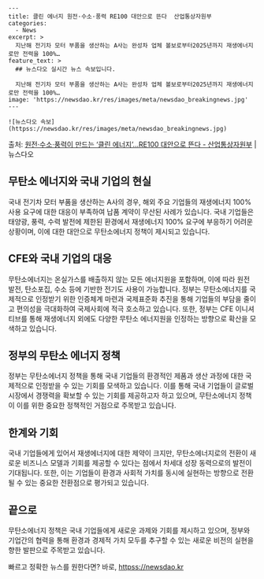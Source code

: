     ---
    title: 클린 에너지 원전·수소·풍력 RE100 대안으로 뜬다  산업통상자원부
    categories:
      - News
    excerpt: >
      지난해 전기차 모터 부품을 생산하는 A사는 완성차 업체 볼보로부터2025년까지 재생에너지로만 전력을 100%…
    feature_text: >
      ## 뉴스다오 실시간 뉴스 속보입니다.
    
      지난해 전기차 모터 부품을 생산하는 A사는 완성차 업체 볼보로부터2025년까지 재생에너지로만 전력을 100%…
    image: 'https://newsdao.kr/res/images/meta/newsdao_breakingnews.jpg'
    ---
    
    ![뉴스다오 속보](httpss://newsdao.kr/res/images/meta/newsdao_breakingnews.jpg)

<p>출처: <a href="httpss://newsdao.kr/2931" rel="dofollow">원전·수소·풍력이 만드는 ‘클린 에너지’…RE100 대안으로 뜬다 - 산업통상자원부</a> | 뉴스다오</p>

<h2 data-ke-size="size26">무탄소 에너지와 국내 기업의 현실</h2>
국내 전기차 모터 부품을 생산하는 A사의 경우, 해외 주요 기업들의 재생에너지 100% 사용 요구에 대한 대응이 부족하여 납품 계약이 무산된 사례가 있습니다. 국내 기업들은 태양광, 풍력, 수력 발전에 제한된 환경에서 재생에너지 100% 요구에 부응하기 어려운 상황이며, 이에 대한 대안으로 무탄소에너지 정책이 제시되고 있습니다. 

<h2 data-ke-size="size26">CFE와 국내 기업의 대응</h2>
무탄소에너지는 온실가스를 배출하지 않는 모든 에너지원을 포함하며, 이에 따라 원전 발전, 탄소포집, 수소 등에 기반한 전기도 사용이 가능합니다. 정부는 무탄소에너지를 국제적으로 인정받기 위한 인증체계 마련과 국제표준화 추진을 통해 기업들의 부담을 줄이고 편의성을 극대화하여 국제사회에 적극 호소하고 있습니다. 또한, 정부는 CFE 이니셔티브를 통해 재생에너지 외에도 다양한 무탄소 에너지원을 인정하는 방향으로 확산을 모색하고 있습니다.

<h2 data-ke-size="size26">정부의 무탄소 에너지 정책</h2>
정부는 무탄소에너지 정책을 통해 국내 기업들의 환경적인 제품과 생산 과정에 대한 국제적으로 인정받을 수 있는 기회를 모색하고 있습니다. 이를 통해 국내 기업들이 글로벌 시장에서 경쟁력을 확보할 수 있는 기회를 제공하고자 하고 있으며, 무탄소에너지 정책이 이를 위한 중요한 정책적인 거점으로 주목받고 있습니다.

<h2 data-ke-size="size26">한계와 기회</h2>
국내 기업들에게 있어서 재생에너지에 대한 제약이 크지만, 무탄소에너지로의 전환이 새로운 비즈니스 모델과 기회를 제공할 수 있다는 점에서 차세대 성장 동력으로의 발전이 기대됩니다. 또한, 이는 기업들이 환경과 사회적 가치를 동시에 실현하는 방향으로 전환될 수 있는 중요한 전환점으로 평가되고 있습니다.

<h2 data-ke-size="size26">끝으로</h2>
무탄소에너지 정책은 국내 기업들에게 새로운 과제와 기회를 제시하고 있으며, 정부와 기업간의 협력을 통해 환경과 경제적 가치 모두를 추구할 수 있는 새로운 비전의 실현을 향한 발판으로 주목받고 있습니다. 

빠르고 정확한 뉴스를 원한다면? 바로, <a href="httpss://newsdao.kr" rel="dofollow">httpss://newsdao.kr</a>


    